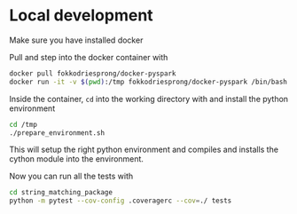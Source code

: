 # Local development

Make sure you have installed docker

Pull and step into the docker container with

```bash
docker pull fokkodriesprong/docker-pyspark
docker run -it -v $(pwd):/tmp fokkodriesprong/docker-pyspark /bin/bash
```

Inside the container, `cd` into the working directory with and install the python environment
```bash
cd /tmp
./prepare_environment.sh
```
This will setup the right python environment and compiles and installs the cython module into the environment.

Now you can run all the tests with
```bash
cd string_matching_package
python -m pytest --cov-config .coveragerc --cov=./ tests
```
